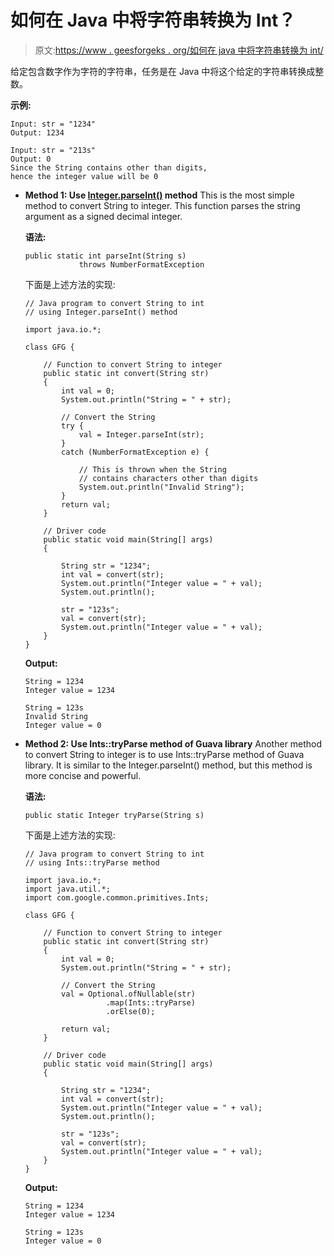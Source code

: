 # 如何在 Java 中将字符串转换为 Int？

> 原文:[https://www . geesforgeks . org/如何在 java 中将字符串转换为 int/](https://www.geeksforgeeks.org/how-to-convert-a-string-to-an-int-in-java/)

给定包含数字作为字符的字符串，任务是在 Java 中将这个给定的字符串转换成整数。

**示例:**

```
Input: str = "1234"
Output: 1234

Input: str = "213s"
Output: 0
Since the String contains other than digits,
hence the integer value will be 0

```

*   **Method 1: Use [Integer.parseInt()](https://www.geeksforgeeks.org/string-to-integer-in-java-parseint/) method**
    This is the most simple method to convert String to integer. This function parses the string argument as a signed decimal integer.

    **语法:**

    ```
    public static int parseInt(String s)
                throws NumberFormatException

    ```

    下面是上述方法的实现:

    ```
    // Java program to convert String to int
    // using Integer.parseInt() method

    import java.io.*;

    class GFG {

        // Function to convert String to integer
        public static int convert(String str)
        {
            int val = 0;
            System.out.println("String = " + str);

            // Convert the String
            try {
                val = Integer.parseInt(str);
            }
            catch (NumberFormatException e) {

                // This is thrown when the String
                // contains characters other than digits
                System.out.println("Invalid String");
            }
            return val;
        }

        // Driver code
        public static void main(String[] args)
        {

            String str = "1234";
            int val = convert(str);
            System.out.println("Integer value = " + val);
            System.out.println();

            str = "123s";
            val = convert(str);
            System.out.println("Integer value = " + val);
        }
    }
    ```

    **Output:**

    ```
    String = 1234
    Integer value = 1234

    String = 123s
    Invalid String
    Integer value = 0

    ```

*   **Method 2: Use Ints::tryParse method of Guava library**
    Another method to convert String to integer is to use Ints::tryParse method of Guava library. It is similar to the Integer.parseInt() method, but this method is more concise and powerful.

    **语法:**

    ```
    public static Integer tryParse(String s)

    ```

    下面是上述方法的实现:

    ```
    // Java program to convert String to int
    // using Ints::tryParse method

    import java.io.*;
    import java.util.*;
    import com.google.common.primitives.Ints;

    class GFG {

        // Function to convert String to integer
        public static int convert(String str)
        {
            int val = 0;
            System.out.println("String = " + str);

            // Convert the String
            val = Optional.ofNullable(str)
                      .map(Ints::tryParse)
                      .orElse(0);

            return val;
        }

        // Driver code
        public static void main(String[] args)
        {

            String str = "1234";
            int val = convert(str);
            System.out.println("Integer value = " + val);
            System.out.println();

            str = "123s";
            val = convert(str);
            System.out.println("Integer value = " + val);
        }
    }
    ```

    **Output:**

    ```
    String = 1234
    Integer value = 1234

    String = 123s
    Integer value = 0

    ```